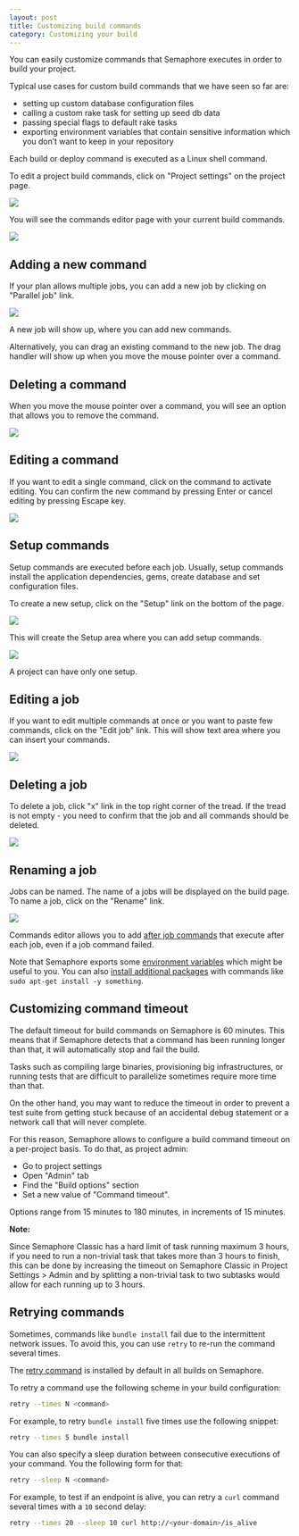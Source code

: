 ```yaml
---
layout: post
title: Customizing build commands
category: Customizing your build
---
```


You can easily customize commands that Semaphore executes in order to build your project.

Typical use cases for custom build commands that we have seen so far are:

 * setting up custom database configuration files
 * calling a custom rake task for setting up seed db data
 * passing special flags to default rake tasks
 * exporting environment variables that contain sensitive information which you don’t want to keep in your repository

Each build or deploy command is executed as a Linux shell command.

To edit a project build commands, click on "Project settings" on the  project page.

<img src="/docs/assets/img/custom-build-commands/cbc-project-settings-link.png" class="img-bordered-padding img-responsive">

You will see the commands editor page with your current build commands.

<img src="/docs/assets/img/custom-build-commands/build-settings.png" class="img-bordered-padding img-responsive">

## Adding a new command

If your plan allows multiple jobs, you can add a new job by clicking on
"Parallel job" link.

<img src="/docs/assets/img/custom-build-commands/parallel-job.png" class="img-bordered-padding img-responsive">

A new job will show up, where you can add new commands.

Alternatively, you can drag an existing command to the new job. The drag
handler will show up when you move the mouse pointer over a command.

## Deleting a command

When you move the mouse pointer over a command, you will see an option that
allows you to remove the command.

<img src="/docs/assets/img/custom-build-commands/delete-command.png" class="img-bordered-padding img-responsive">

## Editing a command

If you want to edit a single command, click on the command to activate editing.
You can confirm the new command by pressing Enter or cancel editing by pressing
Escape key.

<img src="/docs/assets/img/custom-build-commands/edit-command.png" class="img-bordered-padding img-responsive">

## Setup commands

Setup commands are executed before each job. Usually, setup commands install
the application dependencies, gems, create database and set configuration files.

To create a new setup, click on the "Setup" link on the bottom of the page.

<img src="/docs/assets/img/custom-build-commands/setup-button.png" class="img-bordered-padding img-responsive">

This will create the Setup area where you can add setup commands.

<img src="/docs/assets/img/custom-build-commands/setup-commands.png" class="img-bordered-padding img-responsive">

A project can have only one setup.

## Editing a job

If you want to edit multiple commands at once or you want to paste few commands,
click on the "Edit job" link. This will show text area where you can insert
your commands.

<img src="/docs/assets/img/custom-build-commands/edit-job.png" class="img-bordered-padding img-responsive">

## Deleting a job

To delete a job, click "x" link in the top right corner of the tread. If the
tread is not empty - you need to confirm that the job and all commands should
be deleted.

<img src="/docs/assets/img/custom-build-commands/delete-job.png" class="img-bordered-padding img-responsive">

## Renaming a job

Jobs can be named. The name of a jobs will be displayed on the build page.
To name a job, click on the "Rename" link.

<img src="/docs/assets/img/custom-build-commands/rename-job.png" class="img-bordered-padding img-responsive">

Commands editor allows you to add [after
job commands](/docs/using-post-thread-commands.html) that execute after each
job, even if a job command failed.

Note that Semaphore exports some [environment
variables](/docs/available-environment-variables.html) which might be useful to
you. You can also [install additional
packages](/docs/how-to-install-dependency.html) with commands like `sudo apt-get
install -y something`.

## Customizing command timeout

The default timeout for build commands on Semaphore is 60 minutes.
This means that if Semaphore detects that a command has been running longer than
that, it will automatically stop and fail the build.

Tasks such as compiling large binaries, provisioning big infrastructures, or
running tests that are difficult to parallelize sometimes require more time than
that.

On the other hand, you may want to reduce the timeout in order to prevent a test
suite from getting stuck because of an accidental debug statement or a network
call that will never complete.

For this reason, Semaphore allows to configure a build command timeout on a
per-project basis. To do that, as project admin:

- Go to project settings
- Open "Admin" tab
- Find the "Build options" section
- Set a new value of "Command timeout".

Options range from 15 minutes to 180 minutes, in increments of 15 minutes.

__Note:__

Since Semaphore Classic has a hard limit of task running maximum 3 hours, if you need to run a non-trivial task that takes more than 3 hours to finish, this can be done by increasing the timeout on Semaphore Classic in Project Settings > Admin and by splitting a non-trivial task to two subtasks would allow for each running up to 3 hours.

## Retrying commands

Sometimes, commands like `bundle install` fail due to the intermittent network
issues. To avoid this, you can use `retry` to re-run the command several times.

The [retry command](https://github.com/renderedtext/scripts/blob/master/utility/retry)
is installed by default in all builds on Semaphore.

To retry a command use the following scheme in your build configuration:

``` bash
retry --times N <command>
```

For example, to retry `bundle install` five times use the following snippet:

``` bash
retry --times 5 bundle install
```

You can also specify a sleep duration between consecutive executions of your
command. You the following form for that:

``` bash
retry --sleep N <command>
```

For example, to test if an endpoint is alive, you can retry a `curl` command
several times with a `10` second delay:

``` bash
retry --times 20 --sleep 10 curl http://<your-domain>/is_alive
```
